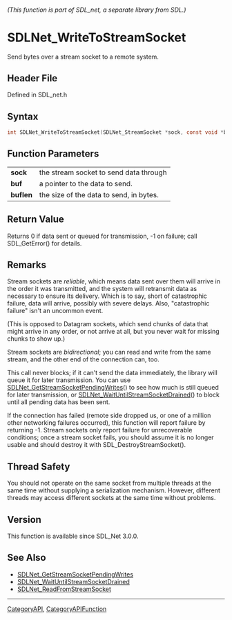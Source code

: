 ###### (This function is part of SDL_net, a separate library from SDL.)
# SDLNet_WriteToStreamSocket

Send bytes over a stream socket to a remote system.

## Header File

Defined in SDL_net.h

## Syntax

```c
int SDLNet_WriteToStreamSocket(SDLNet_StreamSocket *sock, const void *buf, int buflen);

```

## Function Parameters

|                |                                         |
| -------------- | --------------------------------------- |
| **sock**       | the stream socket to send data through  |
| **buf**        | a pointer to the data to send.          |
| **buflen**     | the size of the data to send, in bytes. |

## Return Value

Returns 0 if data sent or queued for transmission, -1 on failure; call
SDL_GetError() for details.

## Remarks

Stream sockets are _reliable_, which means data sent over them will arrive
in the order it was transmitted, and the system will retransmit data as
necessary to ensure its delivery. Which is to say, short of catastrophic
failure, data will arrive, possibly with severe delays. Also, "catastrophic
failure" isn't an uncommon event.

(This is opposed to Datagram sockets, which send chunks of data that might
arrive in any order, or not arrive at all, but you never wait for missing
chunks to show up.)

Stream sockets are _bidirectional_; you can read and write from the same
stream, and the other end of the connection can, too.

This call never blocks; if it can't send the data immediately, the library
will queue it for later transmission. You can use
[SDLNet_GetStreamSocketPendingWrites](SDLNet_GetStreamSocketPendingWrites)()
to see how much is still queued for later transmission, or
[SDLNet_WaitUntilStreamSocketDrained](SDLNet_WaitUntilStreamSocketDrained)()
to block until all pending data has been sent.

If the connection has failed (remote side dropped us, or one of a million
other networking failures occurred), this function will report failure by
returning -1. Stream sockets only report failure for unrecoverable
conditions; once a stream socket fails, you should assume it is no longer
usable and should destroy it with SDL_DestroyStreamSocket().

## Thread Safety

You should not operate on the same socket from multiple threads at the same
time without supplying a serialization mechanism. However, different
threads may access different sockets at the same time without problems.

## Version

This function is available since SDL_Net 3.0.0.

## See Also

- [SDLNet_GetStreamSocketPendingWrites](SDLNet_GetStreamSocketPendingWrites)
- [SDLNet_WaitUntilStreamSocketDrained](SDLNet_WaitUntilStreamSocketDrained)
- [SDLNet_ReadFromStreamSocket](SDLNet_ReadFromStreamSocket)

----
[CategoryAPI](CategoryAPI), [CategoryAPIFunction](CategoryAPIFunction)


